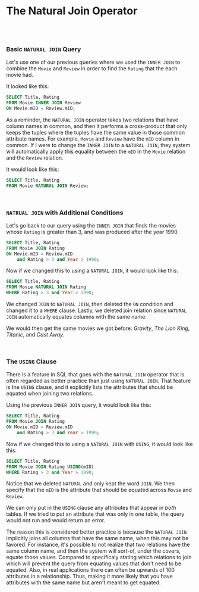 # The Natural Join Operator

<br>
<br>

### Basic `NATURAL JOIN` Query

Let's use one of our previous queries where we used the `INNER JOIN` to combine the `Movie` and `Review` in order to find the `Rating` that the each movie had.

It looked like this:

```sql
SELECT Title, Rating
FROM Movie INNER JOIN Review
ON Movie.mID = Review.mID;
```

As a reminder, the `NATURAL JOIN` operator takes two relations that have column names in common, and then it performs a cross-product that only keeps the tuples where the tuples have the same value in those common attribute names. For example, `Movie` and `Review` have the `mID` column in common. If I were to change the `INNER JOIN` to a `NATURAL JOIN`, they system will automatically apply this equality between the `mID` in the `Movie` relation and the `Review` relation.

It would look like this:

```sql
SELECT Title, Rating
FROM Movie NATURAL JOIN Review;
```

<br>

### `NATRUAL JOIN` with Additional Conditions

Let's go back to our query using the `INNER JOIN` that finds the movies whose `Rating` is greater than 3, and was produced after the year 1990.

```sql
SELECT Title, Rating
FROM Movie JOIN Rating
ON Movie.mID = Review.mID
    and Rating > 3 and Year > 1990;
```

Now if we changed this to using a `NATURAL JOIN`, it would look like this:

```sql
SELECT Title, Rating
FROM Movie NATURAL JOIN Rating
WHERE Rating > 3 and Year > 1990;
```

We changed `JOIN` to `NATURAL JOIN`, then deleted the `ON` condition and changed it to a `WHERE` clause. Lastly, we deleted join relation since `NATURAL JOIN` automatically equates columns with the same name.

We would then get the same movies we got before: *Gravity*, *The Lion King*, *Titanic*, and *Cast Away*.

<br>

### The `USING` Clause

There is a feature in SQL that goes with the `NATURAL JOIN` operator that is often regarded as better practice than just using `NATURAL JOIN`. That feature is the `USING` clause, and it explicitly lists the attributes that should be equated when joining two relations.

Using the previous `INNER JOIN` query, it would look like this:

```sql
SELECT Title, Rating
FROM Movie JOIN Rating
ON Movie.mID = Review.mID
    and Rating > 3 and Year > 1990;
```

Now if we changed this to using a `NATURAL JOIN` with `USING`, it would look like this:

```sql
SELECT Title, Rating
FROM Movie JOIN Rating USING(mID)
WHERE Rating > 3 and Year > 1990;
```

Notice that we deleted `NATURAL` and only kept the word `JOIN`. We then specify that the `mID` is the attribute that should be equated across `Movie` and `Review`.

We can only put in the `USING` clause any attributes that appear in *both* tables. If we tried to put an attribute that was only in one table, the query would not run and would return an error.

The reason this is considered better practice is because the `NATURAL JOIN` implicitly joins all columns that have the same name, when this may not be favored. For instance, it's possible to not realize that two relations have the same column name, and then the system will sort-of, under the covers, equate those values. Compared to specificaly stating which relations to join which will prevent the query from equating values that don't need to be equated. Also, in real applications there can often be upwards of 100 attributes in a relationship. Thus, making it more likely that you have attributes with the same name but aren't meant to get equated.
